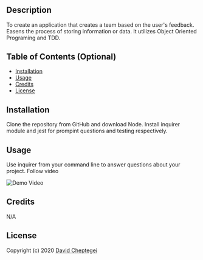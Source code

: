 # <Your-Project-Title>

## Description

To create an application that creates a team based on the user's feedback. Easens the process of storing information or data. It utilizes Object Oriented Programing and TDD.

## Table of Contents (Optional)


- [Installation](#installation)
- [Usage](#usage)
- [Credits](#credits)
- [License](#license)

## Installation

Clone the repository from GitHub and download Node. Install inquirer module and jest for prompint questions and testing respectively.

## Usage

Use inquirer from your command line to answer questions about your project. Follow video


![Demo Video](./assets/images/demo.gif.gif)


## Credits

N/A

## License

Copyright (c) 2020 [David Cheptegei](https://github.com/cheptegei-create)
